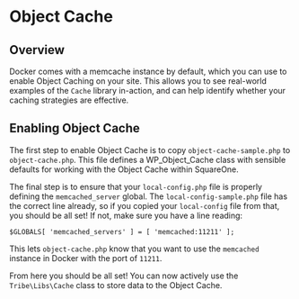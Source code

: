 # Object Cache

## Overview

Docker comes with a memcache instance by default, which you can use to enable Object Caching on your site. This allows you
to see real-world examples of the `Cache` library in-action, and can help identify whether your caching strategies are effective.

## Enabling Object Cache

The first step to enable Object Cache is to copy `object-cache-sample.php` to `object-cache.php`. This file defines a WP_Object_Cache 
class with sensible defaults for working with the Object Cache within SquareOne. 

The final step is to ensure that your `local-config.php` file is properly defining the `memcached_server` global. The
`local-config-sample.php` file has the correct line already, so if you copied your `local-config` file from that, you should be all set! 
If not, make sure you have a line reading:

```
$GLOBALS[ 'memcached_servers' ] = [ 'memcached:11211' ];
```

This lets `object-cache.php` know that you want to use the `memcached` instance in Docker with the port of `11211`.

From here you should be all set! You can now actively use the `Tribe\Libs\Cache` class to store data to the Object Cache.